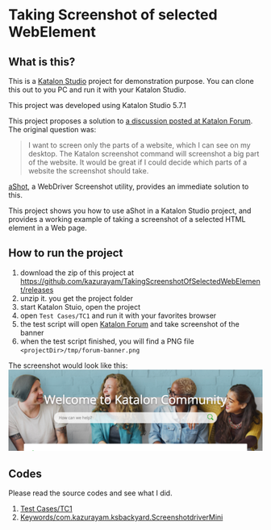 # Taking Screenshot of selected WebElement

## What is this?

This is a [Katalon Studio](https://www.katalon.com/katalon-studio/) project
for demonstration purpose. You can clone this out to you PC and run it with
your Katalon Studio.

This project was developed using Katalon Studio 5.7.1

This project proposes a solution to [a discussion posted at Katalon Forum](https://forum.katalon.com/discussion/5010/take-screenshot-only-in-the-selected-area).
The original question was:
>I want to screen only the parts of a website, which I can see on my desktop.
>The Katalon screenshot command will screenshot a big part of the website.
>It would be great if I could decide which parts of a website the screenshot should take.

[aShot](https://github.com/yandex-qatools/ashot), a
WebDriver Screenshot utility, provides an immediate solution to this.

This project shows you how to use aShot in a Katalon Studio project, and provides
a working example of taking a screenshot of a selected HTML element in a Web page.

## How to run the project

1. download the zip of this project at https://github.com/kazurayam/TakingScreenshotOfSelectedWebElement/releases
2. unzip it. you get the project folder
3. start Katalon Stuio, open the project
4. open `Test Cases/TC1` and run it with your favorites browser
5. the test script will open [Katalon Forum](https://forum.katalon.com/discussions) and
take screenshot of the banner
6. when the test script finished, you will find a PNG file `<projectDir>/tmp/forum-banner.png`

The screenshot would look like this:
![forum-banner](tmp/forum-banner.png)

## Codes

Please read the source codes and see what I did.

1. [Test Cases/TC1](Scripts/TC1/Script1538686539182.groovy)
2. [Keywords/com.kazurayam.ksbackyard.ScreenshotdriverMini](Keywords/com/kazurayam/ksbackyard/ScreenshotDriverMini.groovy)
